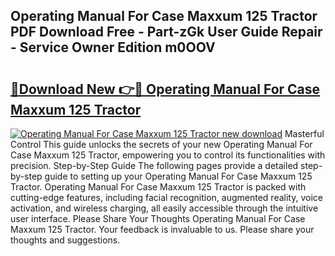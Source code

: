 ## Operating Manual For Case Maxxum 125 Tractor PDF Download Free - Part-zGk User Guide Repair - Service Owner Edition m0OOV

# <h2><a href="http://bc81963.oget.top/?id=Operating+Manual+For+Case+Maxxum+125+Tractor">🔗Download New 👉🔴 Operating Manual For Case Maxxum 125 Tractor</a></h2>

[![Operating Manual For Case Maxxum 125 Tractor new download](https://i.imgur.com/5g1atiW.png)](http://bc81963.oget.top/?id=Operating+Manual+For+Case+Maxxum+125+Tractor)
Masterful Control This guide unlocks the secrets of your new Operating Manual For Case Maxxum 125 Tractor, empowering you to control its functionalities with precision. Step-by-Step Guide The following pages provide a detailed step-by-step guide to setting up your Operating Manual For Case Maxxum 125 Tractor. Operating Manual For Case Maxxum 125 Tractor is packed with cutting-edge features, including facial recognition, augmented reality, voice activation, and wireless charging, all easily accessible through the intuitive user interface. Please Share Your Thoughts Operating Manual For Case Maxxum 125 Tractor. Your feedback is invaluable to us. Please share your thoughts and suggestions.
